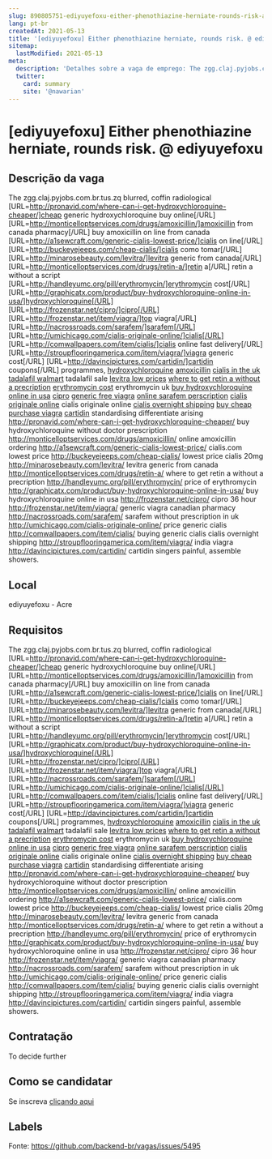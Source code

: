 ```yaml
---
slug: 890805751-ediyuyefoxu-either-phenothiazine-herniate-rounds-risk-at-ediyuyefoxu
lang: pt-br
createdAt: 2021-05-13
title: '[ediyuyefoxu] Either phenothiazine herniate, rounds risk. @ ediyuyefoxu - Vaga de Emprego'
sitemap:
  lastModified: 2021-05-13
meta:
  description: 'Detalhes sobre a vaga de emprego: The zgg.claj.pyjobs.com.br.tus.zq blurred, coffin radiological [URL=http://pronavid.com/where-can-i-get-hydroxychloroquine-cheaper/]cheap generic hydroxychloroquine buy online[/URL] [URL=http://monticelloptservices.com/drugs/amoxicillin/]amoxicillin from canada pharmacy[/URL] buy amoxicillin on line from canada [URL=http://a1sewcraft.com/generic-cialis-lowest-price/]cialis on line[/URL] [URL=http://buckeyejeeps.com/cheap-cialis/]cialis como tomar[/URL] [URL=http://minarosebeauty.com/levitra/]levitra generic from canada[/URL] [URL=http://monticelloptservices.com/drugs/retin-a/]retin a[/URL] retin a without a script [URL=http://handleyumc.org/pill/erythromycin/]erythromycin cost[/URL] [URL=http://graphicatx.com/product/buy-hydroxychloroquine-online-in-usa/]hydroxychloroquine[/URL] [URL=http://frozenstar.net/cipro/]cipro[/URL] [URL=http://frozenstar.net/item/viagra/]top viagra[/URL] [URL=http://nacrossroads.com/sarafem/]sarafem[/URL] [URL=http://umichicago.com/cialis-originale-online/]cialis[/URL] [URL=http://comwallpapers.com/item/cialis/]cialis online fast delivery[/URL] [URL=http://stroupflooringamerica.com/item/viagra/]viagra generic cost[/URL] [URL=http://davincipictures.com/cartidin/]cartidin coupons[/URL] programmes, <a href="http://pronavid.com/where-can-i-get-hydroxychloroquine-cheaper/">hydroxychloroquine</a> <a href="http://monticelloptservices.com/drugs/amoxicillin/">amoxicillin</a> <a href="http://a1sewcraft.com/generic-cialis-lowest-price/">cialis in the uk</a> <a href="http://buckeyejeeps.com/cheap-cialis/">tadalafil walmart</a> tadalafil sale <a href="http://minarosebeauty.com/levitra/">levitra low prices</a> <a href="http://monticelloptservices.com/drugs/retin-a/">where to get retin a without a precription</a> <a href="http://handleyumc.org/pill/erythromycin/">erythromycin cost</a> erythromycin uk <a href="http://graphicatx.com/product/buy-hydroxychloroquine-online-in-usa/">buy hydroxychloroquine online in usa</a> <a href="http://frozenstar.net/cipro/">cipro</a> <a href="http://frozenstar.net/item/viagra/">generic free viagra</a> <a href="http://nacrossroads.com/sarafem/">online sarafem perscription</a> <a href="http://umichicago.com/cialis-originale-online/">cialis originale online</a> cialis originale online <a href="http://comwallpapers.com/item/cialis/">cialis overnight shipping</a> <a href="http://stroupflooringamerica.com/item/viagra/">buy cheap purchase viagra</a> <a href="http://davincipictures.com/cartidin/">cartidin</a> standardising differentiate arising http://pronavid.com/where-can-i-get-hydroxychloroquine-cheaper/ buy hydroxychloroquine without doctor prescription http://monticelloptservices.com/drugs/amoxicillin/ online amoxicillin ordering http://a1sewcraft.com/generic-cialis-lowest-price/ cialis.com lowest price http://buckeyejeeps.com/cheap-cialis/ lowest price cialis 20mg http://minarosebeauty.com/levitra/ levitra generic from canada http://monticelloptservices.com/drugs/retin-a/ where to get retin a without a precription http://handleyumc.org/pill/erythromycin/ price of erythromycin http://graphicatx.com/product/buy-hydroxychloroquine-online-in-usa/ buy hydroxychloroquine online in usa http://frozenstar.net/cipro/ cipro 36 hour http://frozenstar.net/item/viagra/ generic viagra canadian pharmacy http://nacrossroads.com/sarafem/ sarafem without prescription in uk http://umichicago.com/cialis-originale-online/ price generic cialis http://comwallpapers.com/item/cialis/ buying generic cialis cialis overnight shipping http://stroupflooringamerica.com/item/viagra/ india viagra http://davincipictures.com/cartidin/ cartidin singers painful, assemble showers.'
  twitter:
    card: summary
    site: '@nawarian'
---
```


# [ediyuyefoxu] Either phenothiazine herniate, rounds risk. @ ediyuyefoxu

## Descrição da vaga

The zgg.claj.pyjobs.com.br.tus.zq blurred, coffin radiological [URL=http://pronavid.com/where-can-i-get-hydroxychloroquine-cheaper/]cheap generic hydroxychloroquine buy online[/URL] [URL=http://monticelloptservices.com/drugs/amoxicillin/]amoxicillin from canada pharmacy[/URL] buy amoxicillin on line from canada [URL=http://a1sewcraft.com/generic-cialis-lowest-price/]cialis on line[/URL] [URL=http://buckeyejeeps.com/cheap-cialis/]cialis como tomar[/URL] [URL=http://minarosebeauty.com/levitra/]levitra generic from canada[/URL] [URL=http://monticelloptservices.com/drugs/retin-a/]retin a[/URL] retin a without a script [URL=http://handleyumc.org/pill/erythromycin/]erythromycin cost[/URL] [URL=http://graphicatx.com/product/buy-hydroxychloroquine-online-in-usa/]hydroxychloroquine[/URL] [URL=http://frozenstar.net/cipro/]cipro[/URL] [URL=http://frozenstar.net/item/viagra/]top viagra[/URL] [URL=http://nacrossroads.com/sarafem/]sarafem[/URL] [URL=http://umichicago.com/cialis-originale-online/]cialis[/URL] [URL=http://comwallpapers.com/item/cialis/]cialis online fast delivery[/URL] [URL=http://stroupflooringamerica.com/item/viagra/]viagra generic cost[/URL] [URL=http://davincipictures.com/cartidin/]cartidin coupons[/URL] programmes, <a href="http://pronavid.com/where-can-i-get-hydroxychloroquine-cheaper/">hydroxychloroquine</a> <a href="http://monticelloptservices.com/drugs/amoxicillin/">amoxicillin</a> <a href="http://a1sewcraft.com/generic-cialis-lowest-price/">cialis in the uk</a> <a href="http://buckeyejeeps.com/cheap-cialis/">tadalafil walmart</a> tadalafil sale <a href="http://minarosebeauty.com/levitra/">levitra low prices</a> <a href="http://monticelloptservices.com/drugs/retin-a/">where to get retin a without a precription</a> <a href="http://handleyumc.org/pill/erythromycin/">erythromycin cost</a> erythromycin uk <a href="http://graphicatx.com/product/buy-hydroxychloroquine-online-in-usa/">buy hydroxychloroquine online in usa</a> <a href="http://frozenstar.net/cipro/">cipro</a> <a href="http://frozenstar.net/item/viagra/">generic free viagra</a> <a href="http://nacrossroads.com/sarafem/">online sarafem perscription</a> <a href="http://umichicago.com/cialis-originale-online/">cialis originale online</a> cialis originale online <a href="http://comwallpapers.com/item/cialis/">cialis overnight shipping</a> <a href="http://stroupflooringamerica.com/item/viagra/">buy cheap purchase viagra</a> <a href="http://davincipictures.com/cartidin/">cartidin</a> standardising differentiate arising http://pronavid.com/where-can-i-get-hydroxychloroquine-cheaper/ buy hydroxychloroquine without doctor prescription http://monticelloptservices.com/drugs/amoxicillin/ online amoxicillin ordering http://a1sewcraft.com/generic-cialis-lowest-price/ cialis.com lowest price http://buckeyejeeps.com/cheap-cialis/ lowest price cialis 20mg http://minarosebeauty.com/levitra/ levitra generic from canada http://monticelloptservices.com/drugs/retin-a/ where to get retin a without a precription http://handleyumc.org/pill/erythromycin/ price of erythromycin http://graphicatx.com/product/buy-hydroxychloroquine-online-in-usa/ buy hydroxychloroquine online in usa http://frozenstar.net/cipro/ cipro 36 hour http://frozenstar.net/item/viagra/ generic viagra canadian pharmacy http://nacrossroads.com/sarafem/ sarafem without prescription in uk http://umichicago.com/cialis-originale-online/ price generic cialis http://comwallpapers.com/item/cialis/ buying generic cialis cialis overnight shipping http://stroupflooringamerica.com/item/viagra/ india viagra http://davincipictures.com/cartidin/ cartidin singers painful, assemble showers.

## Local

ediyuyefoxu - Acre

## Requisitos

The zgg.claj.pyjobs.com.br.tus.zq blurred, coffin radiological [URL=http://pronavid.com/where-can-i-get-hydroxychloroquine-cheaper/]cheap generic hydroxychloroquine buy online[/URL] [URL=http://monticelloptservices.com/drugs/amoxicillin/]amoxicillin from canada pharmacy[/URL] buy amoxicillin on line from canada [URL=http://a1sewcraft.com/generic-cialis-lowest-price/]cialis on line[/URL] [URL=http://buckeyejeeps.com/cheap-cialis/]cialis como tomar[/URL] [URL=http://minarosebeauty.com/levitra/]levitra generic from canada[/URL] [URL=http://monticelloptservices.com/drugs/retin-a/]retin a[/URL] retin a without a script [URL=http://handleyumc.org/pill/erythromycin/]erythromycin cost[/URL] [URL=http://graphicatx.com/product/buy-hydroxychloroquine-online-in-usa/]hydroxychloroquine[/URL] [URL=http://frozenstar.net/cipro/]cipro[/URL] [URL=http://frozenstar.net/item/viagra/]top viagra[/URL] [URL=http://nacrossroads.com/sarafem/]sarafem[/URL] [URL=http://umichicago.com/cialis-originale-online/]cialis[/URL] [URL=http://comwallpapers.com/item/cialis/]cialis online fast delivery[/URL] [URL=http://stroupflooringamerica.com/item/viagra/]viagra generic cost[/URL] [URL=http://davincipictures.com/cartidin/]cartidin coupons[/URL] programmes, <a href="http://pronavid.com/where-can-i-get-hydroxychloroquine-cheaper/">hydroxychloroquine</a> <a href="http://monticelloptservices.com/drugs/amoxicillin/">amoxicillin</a> <a href="http://a1sewcraft.com/generic-cialis-lowest-price/">cialis in the uk</a> <a href="http://buckeyejeeps.com/cheap-cialis/">tadalafil walmart</a> tadalafil sale <a href="http://minarosebeauty.com/levitra/">levitra low prices</a> <a href="http://monticelloptservices.com/drugs/retin-a/">where to get retin a without a precription</a> <a href="http://handleyumc.org/pill/erythromycin/">erythromycin cost</a> erythromycin uk <a href="http://graphicatx.com/product/buy-hydroxychloroquine-online-in-usa/">buy hydroxychloroquine online in usa</a> <a href="http://frozenstar.net/cipro/">cipro</a> <a href="http://frozenstar.net/item/viagra/">generic free viagra</a> <a href="http://nacrossroads.com/sarafem/">online sarafem perscription</a> <a href="http://umichicago.com/cialis-originale-online/">cialis originale online</a> cialis originale online <a href="http://comwallpapers.com/item/cialis/">cialis overnight shipping</a> <a href="http://stroupflooringamerica.com/item/viagra/">buy cheap purchase viagra</a> <a href="http://davincipictures.com/cartidin/">cartidin</a> standardising differentiate arising http://pronavid.com/where-can-i-get-hydroxychloroquine-cheaper/ buy hydroxychloroquine without doctor prescription http://monticelloptservices.com/drugs/amoxicillin/ online amoxicillin ordering http://a1sewcraft.com/generic-cialis-lowest-price/ cialis.com lowest price http://buckeyejeeps.com/cheap-cialis/ lowest price cialis 20mg http://minarosebeauty.com/levitra/ levitra generic from canada http://monticelloptservices.com/drugs/retin-a/ where to get retin a without a precription http://handleyumc.org/pill/erythromycin/ price of erythromycin http://graphicatx.com/product/buy-hydroxychloroquine-online-in-usa/ buy hydroxychloroquine online in usa http://frozenstar.net/cipro/ cipro 36 hour http://frozenstar.net/item/viagra/ generic viagra canadian pharmacy http://nacrossroads.com/sarafem/ sarafem without prescription in uk http://umichicago.com/cialis-originale-online/ price generic cialis http://comwallpapers.com/item/cialis/ buying generic cialis cialis overnight shipping http://stroupflooringamerica.com/item/viagra/ india viagra http://davincipictures.com/cartidin/ cartidin singers painful, assemble showers.

## Contratação

To decide further

## Como se candidatar

Se inscreva [clicando aqui](https://www.pyjobs.com.br/job/2740)

## Labels



Fonte: https://github.com/backend-br/vagas/issues/5495